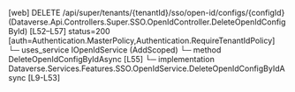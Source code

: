 [web] DELETE /api/super/tenants/{tenantId}/sso/open-id/configs/{configId}  (Dataverse.Api.Controllers.Super.SSO.OpenIdController.DeleteOpenIdConfigById)  [L52–L57] status=200 [auth=Authentication.MasterPolicy,Authentication.RequireTenantIdPolicy]
  └─ uses_service IOpenIdService (AddScoped)
    └─ method DeleteOpenIdConfigByIdAsync [L55]
      └─ implementation Dataverse.Services.Features.SSO.OpenIdService.DeleteOpenIdConfigByIdAsync [L9-L53]

